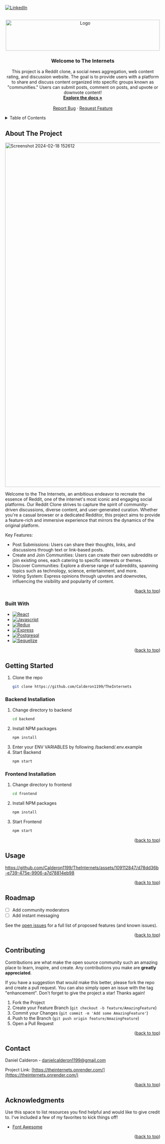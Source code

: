 <!-- Improved compatibility of back to top link: See: https://github.com/othneildrew/Best-README-Template/pull/73 -->
<a name="readme-top"></a>
<!--
*** Thanks for checking out the Best-README-Template. If you have a suggestion
*** that would make this better, please fork the repo and create a pull request
*** or simply open an issue with the tag "enhancement".
*** Don't forget to give the project a star!
*** Thanks again! Now go create something AMAZING! :D
-->



<!-- PROJECT SHIELDS -->
<!--
*** I'm using markdown "reference style" links for readability.
*** Reference links are enclosed in brackets [ ] instead of parentheses ( ).
*** See the bottom of this document for the declaration of the reference variables
*** for contributors-url, forks-url, etc. This is an optional, concise syntax you may use.
*** https://www.markdownguide.org/basic-syntax/#reference-style-links
-->

[![LinkedIn][linkedin-shield]][linkedin-url]



<!-- PROJECT LOGO -->
<br />
<div align="center">
  <a href="https://theinternets.onrender.com/">
    <img src="https://github.com/Calderon1199/TheInternets/assets/109112847/d562da6a-8d95-41f7-9a03-7a3f0ef01b72" alt="Logo" height="100" width="500">
  </a>

  <h3 align="center">Welcome to The Internets</h3>

  <p align="center">
    This project is a Reddit clone, a social news aggregation, web content rating, and discussion website. The goal is to provide users with a platform to share and discuss content organized into specific groups known as "communities." Users can submit posts, comment on posts, and upvote or downvote content!
    <br />
    <a href="https://github.com/Calderon1199/TheInternets/wiki/API-Documentation"><strong>Explore the docs »</strong></a>
    <br />
    <br />
    <!-- <a href="https://github.com/othneildrew/Best-README-Template">View Demo</a> -->
    <!-- · -->
    <a href="https://github.com/Calderon1199/TheInternets/issues">Report Bug</a>
    ·
    <a href="https://github.com/Calderon1199/TheInternets/issues">Request Feature</a>
  </p>
</div>



<!-- TABLE OF CONTENTS -->
<details>
  <summary>Table of Contents</summary>
  <ol>
    <li>
      <a href="#about-the-project">About The Project</a>
      <ul>
        <li><a href="#built-with">Built With</a></li>
      </ul>
    </li>
    <li>
      <a href="#getting-started">Getting Started</a>
      <ul>
        <li><a href="#installation">Installation</a></li>
      </ul>
    </li>
    <li><a href="#usage">Usage</a></li>
    <li><a href="#roadmap">Roadmap</a></li>
    <li><a href="#contributing">Contributing</a></li>
    <li><a href="#contact">Contact</a></li>
  </ol>
</details>



<!-- ABOUT THE PROJECT -->
## About The Project

<img width="1116" alt="Screenshot 2024-02-18 152612" src="https://github.com/Calderon1199/TheInternets/assets/109112847/4b4df2d7-d871-42a7-90b7-503298c5e112">


Welcome to the The Internets, an ambitious endeavor to recreate the essence of Reddit, one of the internet's most iconic and engaging social platforms. Our Reddit Clone strives to capture the spirit of community-driven discussions, diverse content, and user-generated curation. Whether you're a casual browser or a dedicated Redditor, this project aims to provide a feature-rich and immersive experience that mirrors the dynamics of the original platform.

Key Features:
* Post Submissions: Users can share their thoughts, links, and discussions through text or link-based posts.
* Create and Join Communities: Users can create their own subreddits or join existing ones, each catering to specific interests or themes.
* Discover Communities: Explore a diverse range of subreddits, spanning topics such as technology, science, entertainment, and more.
* Voting System: Express opinions through upvotes and downvotes, influencing the visibility and popularity of content.


<p align="right">(<a href="#readme-top">back to top</a>)</p>



### Built With


* [![React][React.js]][React-url]
* [![Javascript][Javascript.dev]][Javascript-url]
* [![Redux][Redux.com]][Redux-url]
* [![Express][Express.com]][Express-url]
* [![Postgresql][Postgresql.com]][Postgresql-url]
* [![Sequelize][Sequelize.com]][Sequelize-url]

<p align="right">(<a href="#readme-top">back to top</a>)</p>



<!-- GETTING STARTED -->
## Getting Started
1. Clone the repo
   ```sh
   git clone https://github.com/Calderon1199/TheInternets
   ```

### Backend Installation

1. Change directory to backend
   ```sh
   cd backend
   ```
2. Install NPM packages
   ```sh
   npm install
   ```
3. Enter your ENV VARIABLES by following /backend/.env.example
4. Start Backend
   ```sh
   npm start
   ```


### Frontend Installation
1. Change directory to frontend
   ```sh
   cd frontend
   ```
2. Install NPM packages
   ```sh
   npm install
   ```
2. Start Frontend
   ```sh
   npm start
   ```

<p align="right">(<a href="#readme-top">back to top</a>)</p>



<!-- USAGE EXAMPLES -->
## Usage

https://github.com/Calderon1199/TheInternets/assets/109112847/d78dd36b-e739-475e-9906-a7d78814eb98

<p align="right">(<a href="#readme-top">back to top</a>)</p>



<!-- ROADMAP -->
## Roadmap

- [ ] Add community moderators
- [ ] Add instant messaging

See the [open issues](https://github.com/othneildrew/Best-README-Template/issues) for a full list of proposed features (and known issues).

<p align="right">(<a href="#readme-top">back to top</a>)</p>



<!-- CONTRIBUTING -->
## Contributing

Contributions are what make the open source community such an amazing place to learn, inspire, and create. Any contributions you make are **greatly appreciated**.

If you have a suggestion that would make this better, please fork the repo and create a pull request. You can also simply open an issue with the tag "enhancement".
Don't forget to give the project a star! Thanks again!

1. Fork the Project
2. Create your Feature Branch (`git checkout -b feature/AmazingFeature`)
3. Commit your Changes (`git commit -m 'Add some AmazingFeature'`)
4. Push to the Branch (`git push origin feature/AmazingFeature`)
5. Open a Pull Request

<p align="right">(<a href="#readme-top">back to top</a>)</p>


<!-- CONTACT -->
## Contact

Daniel Calderon - danielcalderon1199@gmail.com

Project Link: [https://theinternets.onrender.com/](https://theinternets.onrender.com/)

<p align="right">(<a href="#readme-top">back to top</a>)</p>



<!-- ACKNOWLEDGMENTS -->
## Acknowledgments

Use this space to list resources you find helpful and would like to give credit to. I've included a few of my favorites to kick things off!

* [Font Awesome](https://fontawesome.com)

<p align="right">(<a href="#readme-top">back to top</a>)</p>



<!-- MARKDOWN LINKS & IMAGES -->
<!-- https://www.markdownguide.org/basic-syntax/#reference-style-links -->
[linkedin-shield]: https://img.shields.io/badge/-LinkedIn-black.svg?style=for-the-badge&logo=linkedin&colorB=555
[linkedin-url]: https://www.linkedin.com/in/calderon0/
[product-screenshot]: images/screenshot.png
[React.js]: https://img.shields.io/badge/React-20232A?style=for-the-badge&logo=react&logoColor=61DAFB
[React-url]: https://reactjs.org/
[Sequelize.com]: https://img.shields.io/badge/Sequelize-52B0E7?style=for-the-badge&logo=Sequelize&logoColor=white
[Sequelize-url]: https://sequelize.org/
[Javascript.dev]: https://img.shields.io/badge/Javascript-F7DF1E?style=for-the-badge&logo=JavaScript&logoColor=black
[Javascript-url]: https://www.javascript.com/
[Redux.com]: https://img.shields.io/badge/Redux-764ABC?style=for-the-badge&logo=Redux&logoColor=black
[Redux-url]: https://redux.js.org/
[Express.com]: https://img.shields.io/badge/Express-000000?style=for-the-badge&logo=Express&logoColor=white
[Express-url]: https://expressjs.com/
[Postgresql.com]: https://img.shields.io/badge/Postgresql-4169E1?style=for-the-badge&logo=Postgresql&logoColor=white
[Postgresql-url]: https://www.postgresql.org/
